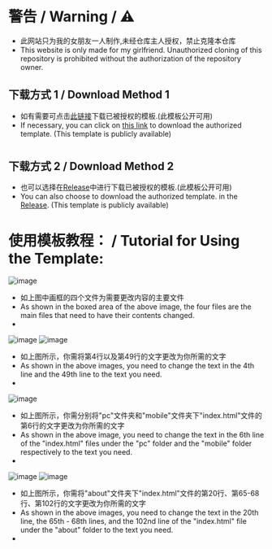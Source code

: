 # 警告 / Warning / ⚠

* 此网站只为我的女朋友一人制作,未经仓库主人授权，禁止克隆本仓库
* This website is only made for my girlfriend. Unauthorized cloning of this repository is prohibited without the authorization of the repository owner.

 ## 下载方式 1 / Download Method 1
* 如有需要可点击[此链接](https://github.com/user-attachments/files/17201835/html.zip)下载已被授权的模板.(此模板公开可用)
* If necessary, you can click on [this link](https://github.com/user-attachments/files/17201835/html.zip) to download the authorized template. (This template is publicly available)
 
#
 
## 下载方式 2 / Download Method 2
* 也可以选择在[Release](https://github.com/lsqi-07/html_00/releases/tag/0)中进行下载已被授权的模板.(此模板公开可用)
* You can also choose to download the authorized template. in the [Release](https://github.com/lsqi-07/html_00/releases/tag/0). (This template is publicly available)

#

# 使用模板教程： / Tutorial for Using the Template:
![image](https://github.com/user-attachments/assets/35816690-36fc-4a5e-9f4e-ec68a45dc7ac)
* 如上图中画框的四个文件为需要更改内容的主要文件
* As shown in the boxed area of the above image, the four files are the main files that need to have their contents changed.
* 
![image](https://github.com/user-attachments/assets/3d30ef0c-8bbf-496c-9988-420cf4744271) ![image](https://github.com/user-attachments/assets/b8cda2bf-ada1-48a2-962f-468de9318853)
* 如上图所示，你需将第4行以及第49行的文字更改为你所需的文字
* As shown in the above images, you need to change the text in the 4th line and the 49th line to the text you need.
*
![image](https://github.com/user-attachments/assets/928819d9-bd8e-496f-b28e-638b2ed59e55)
* 如上图所示，你需分别将"pc"文件夹和"mobile"文件夹下"index.html"文件的第6行的文字更改为你所需的文字
* As shown in the above image, you need to change the text in the 6th line of the "index.html" files under the "pc" folder and the "mobile" folder respectively to the text you need.
* 
![image](https://github.com/user-attachments/assets/04de38ba-ac98-4674-a218-936a76a04ab7) ![image](https://github.com/user-attachments/assets/59e67d7b-6584-4f7b-bed8-cb2408aaadcf)
* 如上图所示，你需将"about"文件夹下"index.html"文件的第20行、第65-68行、第102行的文字更改为你所需的文字
* As shown in the above images, you need to change the text in the 20th line, the 65th - 68th lines, and the 102nd line of the "index.html" file under the "about" folder to the text you need.
* 
